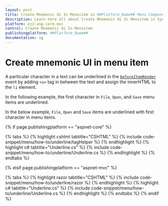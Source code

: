 ```yaml
---
layout: post
title: Create Mnemonic Ui In Menuitem in ##Platform_Name## Menu Component
description: Learn here all about Create Mnemonic Ui In Menuitem in Syncfusion ##Platform_Name## Menu component of Syncfusion Essential JS 2 and more.
platform: ej2-asp-core-mvc
control: Create Mnemonic Ui In Menuitem
publishingplatform: ##Platform_Name##
documentation: ug
---
```


# Create mnemonic UI in menu item

A particular character in a text can be underlined in the [`beforeItemRender`](https://help.syncfusion.com/cr/cref_files/aspnetcore-js2/Syncfusion.EJ2~Syncfusion.EJ2.Navigations.Menu~BeforeItemRender.html) event by adding `<u>` tag in between the text and assign the innerHTML to the `li` element.

In the following example, the first character in `File`, `Open`, and `Save` menu items are underlined.

In the below example, `File`, `Open` and `Save` items are underlined with first character in menu items.

{% if page.publishingplatform == "aspnet-core" %}

{% tabs %}
{% highlight cshtml tabtitle="CSHTML" %}
{% include code-snippet/menu/how-to/underline/tagHelper %}
{% endhighlight %}
{% highlight c# tabtitle="Underline.cs" %}
{% include code-snippet/menu/how-to/underline/Underline.cs %}
{% endhighlight %}
{% endtabs %}

{% elsif page.publishingplatform == "aspnet-mvc" %}

{% tabs %}
{% highlight razor tabtitle="CSHTML" %}
{% include code-snippet/menu/how-to/underline/razor %}
{% endhighlight %}
{% highlight c# tabtitle="Underline.cs" %}
{% include code-snippet/menu/how-to/underline/Underline.cs %}
{% endhighlight %}
{% endtabs %}
{% endif %}


